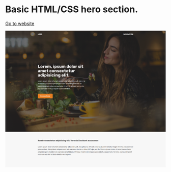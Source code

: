 # Basic HTML/CSS hero section.

[Go to website](https://fatihfurkanaydemir-herosection.netlify.app)

![](https://github.com/fatihfurkanaydemir/html-css-herosection/blob/master/page.png)
